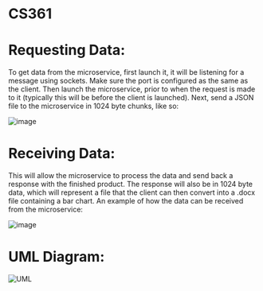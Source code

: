 # CS361
# Requesting Data:
To get data from the microservice, first launch it, it will be listening for a message using sockets.  Make sure the port is configured as the same as the client.  Then launch the microservice, prior to when the request is made to it (typically this will be before the client is launched).  Next, send a JSON file to the microservice in 1024 byte chunks, like so:

![image](https://github.com/Civenge/CS361/assets/91363144/a2eb9883-5398-435c-9604-0d15e441440f)


# Receiving Data:
This will allow the microservice to process the data and send back a response with the finished product.  The response will also be in 1024 byte data, which will represent a file that the client can then convert into a .docx file containing a bar chart.  An example of how the data can be received from the microservice:

![image](https://github.com/Civenge/CS361/assets/91363144/8c844592-ebb7-4d5d-b130-27ecc8b678cd)



# UML Diagram:
![UML](https://github.com/Civenge/CS361/assets/91363144/2efdf76a-2c1d-4e08-812c-abb565246716)

